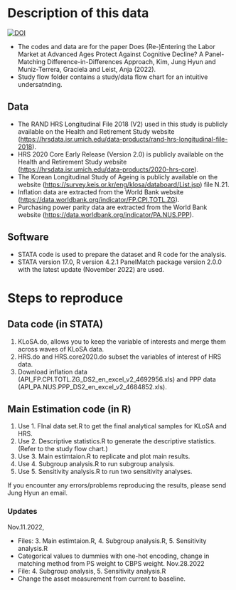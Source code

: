 # Description of this data
[![DOI](https://zenodo.org/badge/563442711.svg)](https://zenodo.org/badge/latestdoi/563442711)
- The codes and data are for the paper Does (Re-)Entering the Labor Market at Advanced Ages Protect Against Cognitive Decline? A Panel-Matching Difference-in-Differences Approach, Kim, Jung Hyun and Muniz-Terrera, Graciela and Leist, Anja (2022).
- Study flow folder contains a study/data flow chart for an intuitive undersatnding.

## Data
- The RAND HRS Longitudinal File 2018 (V2) used in this study is publicly available on the Health and Retirement Study website (https://hrsdata.isr.umich.edu/data-products/rand-hrs-longitudinal-file-2018).
- HRS 2020 Core Early Release (Version 2.0) is publicly available on the Health and Retirement Study website (https://hrsdata.isr.umich.edu/data-products/2020-hrs-core).
- The Korean Longitudinal Study of Ageing is publicly available on the website (https://survey.keis.or.kr/eng/klosa/databoard/List.jsp) file N.21.
- Inflation data are extracted from the World Bank website (https://data.worldbank.org/indicator/FP.CPI.TOTL.ZG).
- Purchasing power parity data are extracted from the World Bank website (https://data.worldbank.org/indicator/PA.NUS.PPP).

## Software
- STATA code is used to prepare the dataset and R code for the analysis.
- STATA version 17.0, R version 4.2.1 PanelMatch package version 2.0.0 with the latest update (November 2022) are used.

# Steps to reproduce
## Data code (in STATA)
1. KLoSA.do, allows you to keep the variable of interests and merge them across waves of KLoSA data.
2. HRS.do and HRS.core2020.do subset the variables of interest of HRS data. 
3. Download inflation data (API_FP.CPI.TOTL.ZG_DS2_en_excel_v2_4692956.xls) and PPP data (API_PA.NUS.PPP_DS2_en_excel_v2_4684852.xls).

## Main Estimation code (in R)
1. Use 1. FInal data set.R to get the final analytical samples for KLoSA and HRS.
2. Use 2. Descriptive statistics.R to generate the descriptive statistics. (Refer to the study flow chart.)
3. Use 3. Main estimtaion.R to replicate and plot main results.
4. Use 4. Subgroup analysis.R to run subgroup analysis. 
5. Use 5. Sensitivity analysis.R to run two sensitivity analyses. 

If you encounter any errors/problems reproducing the results, please send Jung Hyun an email.


### Updates 
Nov.11.2022, 
- Files: 3. Main estimtaion.R, 4. Subgroup analysis.R, 5. Sensitivity analysis.R 
- Categorical values to dummies with one-hot encoding, change in matching method from PS weight to CBPS weight.
Nov.28.2022
- File: 4. Subgroup analysis, 5. Sensitivity analysis.R
- Change the asset measurement from current to baseline.
